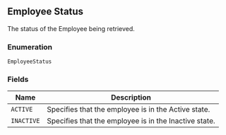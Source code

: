 ## Employee Status

The status of the Employee being retrieved.

### Enumeration

`EmployeeStatus`

### Fields

| Name | Description |
|  --- | --- |
| `ACTIVE` | Specifies that the employee is in the Active state. |
| `INACTIVE` | Specifies that the employee is in the Inactive state. |

